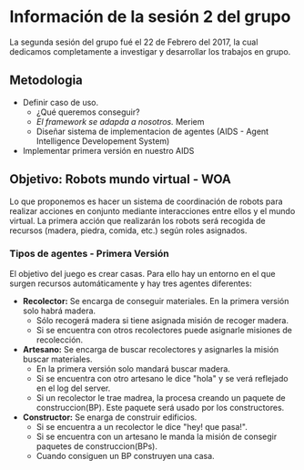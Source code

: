 # Información de la sesión 2 del grupo

La segunda sesión del grupo fué el 22 de Febrero del 2017, la cual dedicamos completamente a investigar y desarrollar los trabajos en grupo.

## Metodologia

- Definir caso de uso.
  - ¿Qué queremos conseguir?
  - _El framework se adapda a nosotros._ Meriem
  - Diseñar sistema de implementacion de agentes (AIDS - Agent Intelligence Developement System)
- Implementar primera versión en nuestro AIDS


## Objetivo: Robots mundo virtual - WOA

Lo que proponemos es hacer un sistema de coordinación de robots para realizar acciones en conjunto mediante interacciones entre ellos y el mundo virtual. La primera acción que realizarán los robots será recogida de recursos (madera, piedra, comida, etc.) según roles asignados.

### Tipos de agentes - Primera Versión

El objetivo del juego es crear casas. Para ello hay un entorno en el que surgen recursos automáticamente y hay tres agentes diferentes:

- __Recolector:__ Se encarga de conseguir materiales. En la primera versión solo habrá madera.
  - Sólo recogerá madera si tiene asignada misión de recoger madera.
  - Si se encuentra con otros recolectores puede asignarle misiones de recolección.
- __Artesano:__ Se encarga de buscar recolectores y asignarles la misión buscar materiales.
  - En la primera versión solo mandará buscar madera.
  - Si se encuentra con otro artesano le dice "hola" y se verá reflejado en el log del server.
  - Si un recolector le trae madrea, la procesa creando un paquete de construccion(BP). Este paquete será usado por los constructores.
- __Constructor:__ Se enarga de construir edificios.
  - Si se encuentra a un recolector le dice "hey! que pasa!".
  - Si se encuentra con un artesano le manda la misión de consegir paquetes de construccion(BPs).
  - Cuando consiguen un BP construyen una casa.
